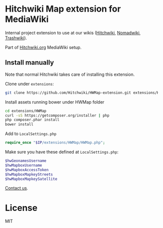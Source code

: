 # Hitchwiki Map extension for MediaWiki

Internal project extension to use at our wikis ([Hitchwiki](http://hitchwiki.org), [Nomadwiki](http://hitchwiki.org), [Trashwiki](http://trashwiki.org)).

Part of [Hitchwiki.org](https://github.com/Hitchwiki/hitchwiki) MediaWiki setup.

## Install manually

Note that normal Hitchwiki takes care of installing this extension.

Clone under `extensions`:
```bash
git clone https://github.com/Hitchwiki/HWMap-extension.git extensions/HWMap
```

Install assets running bower under HWMap folder
```bash
cd extensions/HWMap
curl -sS https://getcomposer.org/installer | php
php composer.phar install
bower install
```

Add to `LocalSettings.php`
```php
require_once "$IP/extensions/HWMap/HWMap.php";
```

Make sure you have these defined at `LocalSettings.php`:
```php
$hwGeonamesUsername
$hwMapboxUsername
$hwMapboxAccessToken
$hwMapboxMapkeyStreets
$hwMapboxMapkeySatellite
```

[Contact us](http://hitchwiki.org/contact).

# License
MIT
